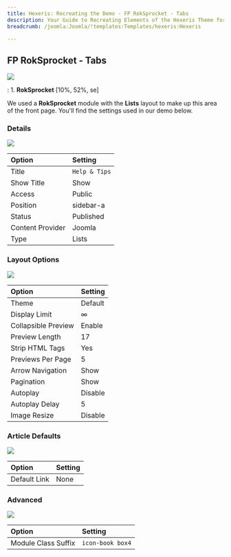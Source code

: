 ```yaml
---
title: Hexeris: Recreating the Demo - FP RokSprocket - Tabs
description: Your Guide to Recreating Elements of the Hexeris Theme for Joomla
breadcrumb: /joomla:Joomla/!templates:Templates/hexeris:Hexeris

---
```


FP RokSprocket - Tabs
-----
![][demo]

:   1. **RokSprocket** [10%, 52%, se]

We used a **RokSprocket** module with the **Lists** layout to make up this area of the front page. You'll find the settings used in our demo below.

### Details
![][demo2]

| Option           | Setting       |  
| :--------------- | :------------ |  
| Title            | `Help & Tips` |  
| Show Title       | Show          |  
| Access           | Public        |  
| Position         | sidebar-a     |  
| Status           | Published     |  
| Content Provider | Joomla        |  
| Type             | Lists         |  

### Layout Options
![][demo3]

| Option              | Setting |  
| :------------------ | :------ |  
| Theme               | Default |  
| Display Limit       | ∞       |  
| Collapsible Preview | Enable  |  
| Preview Length      | 17      |  
| Strip HTML Tags     | Yes     |  
| Previews Per Page   | 5       |  
| Arrow Navigation    | Show    |  
| Pagination          | Show    |  
| Autoplay            | Disable |  
| Autoplay Delay      | 5       |  
| Image Resize        | Disable |

### Article Defaults
![][demo4]

| Option       | Setting |  
| :----------- | :------ |  
| Default Link | None    |  

### Advanced
![][demo5]

| Option              | Setting          |  
| :------------------ | :--------------- |  
| Module Class Suffix | `icon-book box4` |

[demo]: assets/demo_5.jpeg
[demo2]: assets/help_1.jpeg
[demo3]: assets/help_2.jpeg
[demo4]: assets/help_3.jpeg
[demo5]: assets/help_4.jpeg